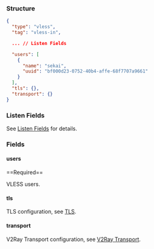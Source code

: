 ### Structure

```json
{
  "type": "vless",
  "tag": "vless-in",

  ... // Listen Fields

  "users": [
    {
      "name": "sekai",
      "uuid": "bf000d23-0752-40b4-affe-68f7707a9661"
    }
  ],
  "tls": {},
  "transport": {}
}
```

### Listen Fields

See [Listen Fields](/configuration/shared/listen) for details.

### Fields

#### users

==Required==

VLESS users.

#### tls

TLS configuration, see [TLS](/configuration/shared/tls/#inbound).

#### transport

V2Ray Transport configuration, see [V2Ray Transport](/configuration/shared/v2ray-transport).
